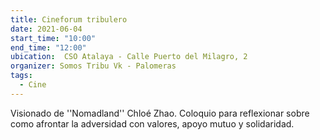```yaml
---
title: Cineforum tribulero
date: 2021-06-04
start_time: "10:00"
end_time: "12:00"
ubication:  CSO Atalaya - Calle Puerto del Milagro, 2 
organizer: Somos Tribu Vk - Palomeras 
tags:
  - Cine
---
```

Visionado de ''Nomadland'' Chloé Zhao. Coloquio para reflexionar sobre como afrontar la adversidad con valores, apoyo mutuo y solidaridad. 